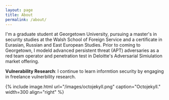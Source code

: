 ```yaml
---
layout: page
title: About
permalink: /about/
---
```



I'm a graduate student at Georgetown University, pursuing a master's in security studies at the Walsh School of Foreign Service and a certificate in Eurasian, Russian and East European Studies. Prior to coming to Georgetown, I modeld advanced persistent threat (APT) adversaries as a red team operator and penetration test in Deloitte's Adversarial Simiulation market offering.   

__Vulnerability Research__: I continue to learn informtion security by engaging in freelance vulnerbility research. 

{% include image.html url="/images/octojekyll.png" caption="Octojekyll." width=300 align="right" %}



